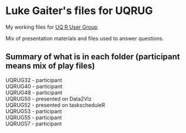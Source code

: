 # Luke Gaiter's files for UQRUG
<p>My working files for <a href="https://uqrug.netlify.app/">UQ R User Group</a>.</p> 
<p>Mix of presentation materials and files used to answer questions.</p>

## Summary of what is in each folder (participant means mix of play files)
UQRUG32 - participant<br>
UQRUG40 - participant<br>
UQRUG48 - participant<br>
UQRUG50 - presented on Data2Viz<br>
UQRUG52 - presented on taskscheduleR<br>
UQRUG53 - participant<br>
UQRUG55 - participant<br>
UQRUG57 - participant<br>